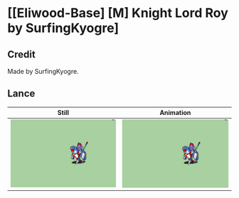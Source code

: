 # [\[Eliwood-Base\] \[M\] Knight Lord Roy by SurfingKyogre]

## Credit

Made by SurfingKyogre.
	
## Lance

| Still | Animation |
| :---: | :-------: |
| ![Lance still](./Lance_000.png) | ![Lance animation](./Lance.gif) |
